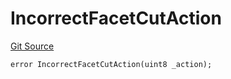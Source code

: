 # IncorrectFacetCutAction
[Git Source](https://github.com/thrackle-io/tron/blob/418593f8a1f14afa022635321794b26239d6f80e/src/protocol/economic/ruleProcessor/RuleProcessorDiamondLib.sol)


```solidity
error IncorrectFacetCutAction(uint8 _action);
```

